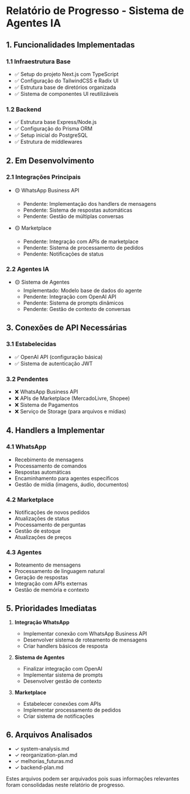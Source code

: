 # Relatório de Progresso - Sistema de Agentes IA

## 1. Funcionalidades Implementadas

### 1.1 Infraestrutura Base
- ✅ Setup do projeto Next.js com TypeScript
- ✅ Configuração do TailwindCSS e Radix UI
- ✅ Estrutura base de diretórios organizada
- ✅ Sistema de componentes UI reutilizáveis

### 1.2 Backend
- ✅ Estrutura base Express/Node.js
- ✅ Configuração do Prisma ORM
- ✅ Setup inicial do PostgreSQL
- ✅ Estrutura de middlewares

## 2. Em Desenvolvimento

### 2.1 Integrações Principais
- 🟡 WhatsApp Business API
  - Pendente: Implementação dos handlers de mensagens
  - Pendente: Sistema de respostas automáticas
  - Pendente: Gestão de múltiplas conversas

- 🟡 Marketplace
  - Pendente: Integração com APIs de marketplace
  - Pendente: Sistema de processamento de pedidos
  - Pendente: Notificações de status

### 2.2 Agentes IA
- 🟡 Sistema de Agentes
  - Implementado: Modelo base de dados do agente
  - Pendente: Integração com OpenAI API
  - Pendente: Sistema de prompts dinâmicos
  - Pendente: Gestão de contexto de conversas

## 3. Conexões de API Necessárias

### 3.1 Estabelecidas
- ✅ OpenAI API (configuração básica)
- ✅ Sistema de autenticação JWT

### 3.2 Pendentes
- ❌ WhatsApp Business API
- ❌ APIs de Marketplace (MercadoLivre, Shopee)
- ❌ Sistema de Pagamentos
- ❌ Serviço de Storage (para arquivos e mídias)

## 4. Handlers a Implementar

### 4.1 WhatsApp
- Recebimento de mensagens
- Processamento de comandos
- Respostas automáticas
- Encaminhamento para agentes específicos
- Gestão de mídia (imagens, áudio, documentos)

### 4.2 Marketplace
- Notificações de novos pedidos
- Atualizações de status
- Processamento de perguntas
- Gestão de estoque
- Atualizações de preços

### 4.3 Agentes
- Roteamento de mensagens
- Processamento de linguagem natural
- Geração de respostas
- Integração com APIs externas
- Gestão de memória e contexto

## 5. Prioridades Imediatas

1. **Integração WhatsApp**
   - Implementar conexão com WhatsApp Business API
   - Desenvolver sistema de roteamento de mensagens
   - Criar handlers básicos de resposta

2. **Sistema de Agentes**
   - Finalizar integração com OpenAI
   - Implementar sistema de prompts
   - Desenvolver gestão de contexto

3. **Marketplace**
   - Estabelecer conexões com APIs
   - Implementar processamento de pedidos
   - Criar sistema de notificações

## 6. Arquivos Analisados
- ✓ system-analysis.md
- ✓ reorganization-plan.md
- ✓ melhorias_futuras.md
- ✓ backend-plan.md

Estes arquivos podem ser arquivados pois suas informações relevantes foram consolidadas neste relatório de progresso.